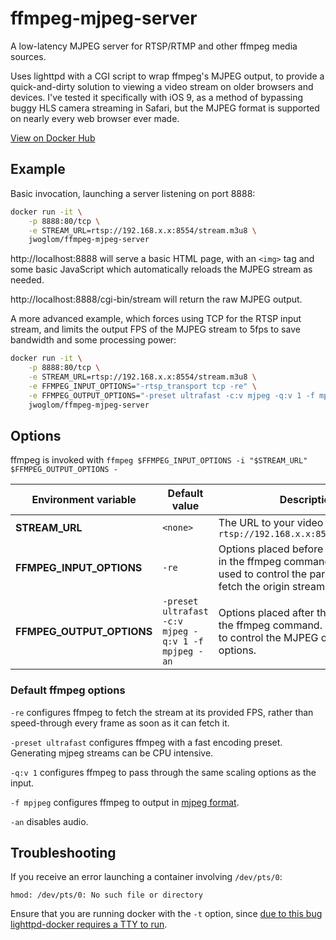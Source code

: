 # ffmpeg-mjpeg-server
A low-latency MJPEG server for RTSP/RTMP and other ffmpeg media sources.

Uses lighttpd with a CGI script to wrap ffmpeg's MJPEG output, to provide a quick-and-dirty solution to viewing
a video stream on older browsers and devices. I've tested it specifically with iOS 9, as a method of bypassing
buggy HLS camera streaming in Safari, but the MJPEG format is supported on nearly every web browser ever made. 

[View on Docker Hub](https://hub.docker.com/r/jwoglom/ffmpeg-mjpeg-server)

## Example

Basic invocation, launching a server listening on port 8888:
```bash
docker run -it \
    -p 8888:80/tcp \
    -e STREAM_URL=rtsp://192.168.x.x:8554/stream.m3u8 \
    jwoglom/ffmpeg-mjpeg-server 
```

http://localhost:8888 will serve a basic HTML page, with an `<img>` tag and some basic JavaScript which automatically reloads the MJPEG stream as needed.

http://localhost:8888/cgi-bin/stream will return the raw MJPEG output.

A more advanced example, which forces using TCP for the RTSP input stream, and limits the output FPS of the MJPEG stream to 5fps to save bandwidth and some processing power:
```bash
docker run -it \
    -p 8888:80/tcp \
    -e STREAM_URL=rtsp://192.168.x.x:8554/stream.m3u8 \
    -e FFMPEG_INPUT_OPTIONS="-rtsp_transport tcp -re" \
    -e FFMPEG_OUTPUT_OPTIONS="-preset ultrafast -c:v mjpeg -q:v 1 -f mpjpeg -an -r 5" \
    jwoglom/ffmpeg-mjpeg-server 
```

## Options

ffmpeg is invoked with `ffmpeg $FFMPEG_INPUT_OPTIONS -i "$STREAM_URL" $FFMPEG_OUTPUT_OPTIONS -`

| Environment variable | Default value | Description                          |
|----------------------|---------------|--------------------------------------|
| **STREAM_URL**       | `<none>`        | The URL to your video stream. e.g., `rtsp://192.168.x.x:8554/stream.m3u8`
| **FFMPEG_INPUT_OPTIONS**| `-re`        | Options placed before the `STREAM_URL` in the ffmpeg command. Typically used to control the parameters to fetch the origin stream. 
| **FFMPEG_OUTPUT_OPTIONS**| `-preset ultrafast -c:v mjpeg -q:v 1 -f mpjpeg -an`        | Options placed after the `STREAM_URL` in the ffmpeg command. Typically used to control the MJPEG output stream options.

### Default ffmpeg options

`-re` configures ffmpeg to fetch the stream at its provided FPS, rather than speed-through every frame as soon as it can fetch it.

`-preset ultrafast` configures ffmpeg with a fast encoding preset. Generating mjpeg streams can be CPU intensive.

`-q:v 1` configures ffmpeg to pass through the same scaling options as the input.

`-f mpjpeg` configures ffmpeg to output in [mjpeg format](https://en.wikipedia.org/wiki/Motion_JPEG).

`-an` disables audio.


## Troubleshooting

If you receive an error launching a container involving `/dev/pts/0`:

```
hmod: /dev/pts/0: No such file or directory
```

Ensure that you are running docker with the `-t` option, since [due to this bug lighttpd-docker requires a TTY to run](https://github.com/spujadas/lighttpd-docker/issues/8).
